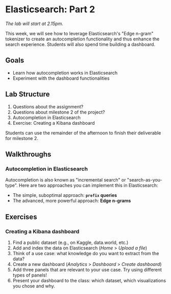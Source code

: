 # Elasticsearch: Part 2

_The lab will start at 2.15pm._

This week, we will see how to leverage Elasticsearch's "Edge n-gram" tokenizer to create an autocompletion functionality and thus enhance the search experience. Students will also spend time building a dashboard.

## Goals

* Learn how autocompletion works in Elasticsearch
* Experiment with the dashboard functionalities

## Lab Structure

1. Questions about the assignment?
2. Questions about milestone 2 of the project?
3. Autocompletion in Elasticsearch
4. Exercise: Creating a Kibana dashboard

Students can use the remainder of the afternoon to finish their deliverable for milestone 2.

## Walkthroughs

### Autocompletion in Elasticsearch

Autocompletion is also known as "incremental search" or "search-as-you-type". Here are two approaches you can implement this in Elasticsearch:

* The simple, suboptimal approach: **`prefix` queries**
* The advanced, more powerful approach: **Edge n-grams**

## Exercises

### Creating a Kibana dashboard

1. Find a public dataset (e.g., on Kaggle, data.world, etc.)
2. Add and index the data on Elasticsearch (_Home_ > _Upload a file_)
3. Think of a use case: what knowledge do you want to extract from the data?
3. Create a new dashboard (_Analytics_ > _Dashboard_ > _Create dashboard_)
4. Add three panels that are relevant to your use case. Try using different types of panels!
5. Present your dashboard to the class: which dataset, which visualizations you chose and why.
